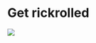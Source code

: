 # Get rickrolled 
<img src="https://media1.tenor.com/images/8c409e6f39acc1bd796e8031747f19ad/tenor.gif">
